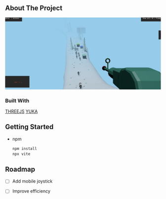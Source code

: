<!-- ABOUT THE PROJECT -->
## About The Project

![alt text](https://github.com/alexflexcodex/zombieRobot/blob/main/image/2.png?raw=true)


### Built With

[THREEJS](https://github.com/mrdoob/three.js)
[YUKA](https://github.com/Mugen87/yuka)

<!-- GETTING STARTED -->
## Getting Started

* npm
  ```sh
  npm install
  npx vite
  ```
<!-- ROADMAP -->
## Roadmap

- [ ] Add mobile joystick
- [ ] Improve efficiency

